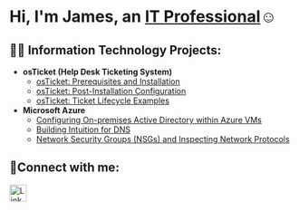 <h1>Hi, I'm James, an <a href="https://www.linkedin.com/in/james-davis-40b8122ab">IT Professional</a>☺</h1>

<h2>👨‍💻 Information Technology Projects:</h2>

- <b>osTicket (Help Desk Ticketing System)</b>
  - [osTicket: Prerequisites and Installation](https://github.com/jamstylr/osticket-prereqs)
  - [osTicket: Post-Installation Configuration](https://github.com/jamstylr/post-install-config)
  - [osTicket: Ticket Lifecycle Examples](https://github.com/jamstylr/ticket-lifecycle)
- <b>Microsoft Azure</b>
  - [Configuring On-premises Active Directory within Azure VMs](https://github.com/jamstylr/configure-ad)
  - [Building Intuition for DNS](https://github.com/jamstylr/Building-Intuition-for-DNS)
  - [Network Security Groups (NSGs) and Inspecting Network Protocols](https://github.com/jamstylr/azure-network-protocols)

<h2>🤳Connect with me:</h2>


<a href="https://www.linkedin.com/in/james-davis-40b8122ab">
  <img src="https://github.com/jamstylr/jamstylr/assets/159660523/4f021bf3-317d-4895-b3ac-023dd507bcc5" alt="LinkedIn" width="30" height="30">
</a>

